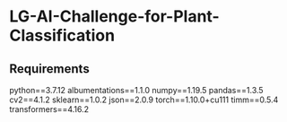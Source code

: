 # LG-AI-Challenge-for-Plant-Classification

## Requirements
python==3.7.12
albumentations==1.1.0
numpy==1.19.5
pandas==1.3.5
cv2==4.1.2
sklearn==1.0.2
json==2.0.9
torch==1.10.0+cu111
timm==0.5.4
transformers==4.16.2
